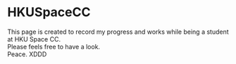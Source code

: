 # HKUSpaceCC

This page is created to record my progress and works while being a student at HKU Space CC.  
Please feels free to have a look.  
Peace. XDDD
